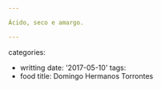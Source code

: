 ```yaml
---

Ácido, seco e amargo.

---
```

categories:
- writting
date: '2017-05-10'
tags:
- food
title: Domingo Hermanos Torrontes
